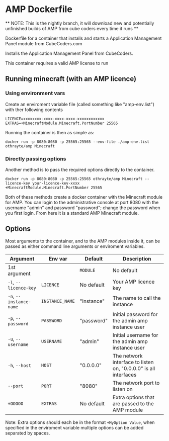 # AMP Dockerfile
** NOTE: This is the nightly branch, it will download new and potentially unfinished builds of AMP from cube coders every time it runs **

Dockerfile for a container that installs and starts a Application Management Panel module from CubeCoders.com

Installs the Application Management Panel from CubeCoders.

This container requires a valid AMP license to run

## Running minecraft (with an AMP licence)

### Using environment vars

Create an enviroment variable file (called something like "amp-env.list") with ther following contents

```
LICENCE=xxxxxxxx-xxxx-xxxx-xxxx-xxxxxxxxxxxx
EXTRAS=+MinecraftModule.Minecraft.PortNumber 25565
```

Running the container is then as simple as:

`docker run -p 8080:8080 -p 25565:25565 --env-file ./amp-env.list othrayte/amp Minecraft`

### Directly passing options

Another method is to pass the required options directly to the container.

`docker run -p 8080:8080 -p 25565:25565 othrayte/amp Minecraft --licence-key your-licence-key-xxxx +MinecraftModule.Minecraft.PortNumber 25565`

Both of these methods create a docker container with the Minecraft module for AMP. You can login to the administrative console at port 8080 with the username "admin" and password "password"; change the password when you first login. From here it is a standard AMP Minecraft module.

## Options

Most arguments to the container, and to the AMP modules inside it, can be passed as either command line arguments or enviroment variables.

| Argument | Env var | Default | Description |
| -------- | ------- | ------- | ----------- |
| 1st argument | | `MODULE` | No default | The AMP module to make an instance of |
| `-l`, `--licence-key` | `LICENCE` | No default | Your AMP licence key |
| `-n`, `--instance-name` | `INSTANCE_NAME` | "Instance" | The name to call the instance |
| `-p`, `--password` | `PASSWORD` | "password" | Initial password for the admin amp instance user |
| `-u`, `--username` | `USERNAME` | "admin" | Initial username for the admin amp instance user |
| `-h`, `--host` | `HOST` | "0.0.0.0" | The network interface to listen on, "0.0.0.0" is all interfaces |
| `--port` | `PORT` | "8080" | The network port to listen on |
| `+OOOOO` | `EXTRAS` | No default | Extra options that are passed to the AMP module |

Note: Extra options should each be in the format `+MyOption Value`, when specified in the enviroment variable multiple options can be added separated by spaces.
